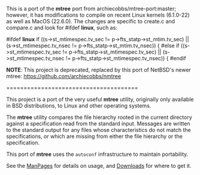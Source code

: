 This is a port of the **mtree** port from archiecobbs/mtree-port:master; however, it has modifications to compile on recent Linux kernels (6.1.0-22) as well as MacOS (22.6.0).
The changes are specific to create.c and compare.c and look for #ifdef __linux__, such as:

#ifdef __linux__
    if ((s->st_mtimespec.tv_sec != p->fts_statp->st_mtim.tv_sec) ||
        (s->st_mtimespec.tv_nsec != p->fts_statp->st_mtim.tv_nsec)) {
#else
    if ((s->st_mtimespec.tv_sec != p->fts_statp->st_mtimespec.tv_sec) ||
        (s->st_mtimespec.tv_nsec != p->fts_statp->st_mtimespec.tv_nsec)) {
#endif

**NOTE**: This project is deprecated, replaced by this port of NetBSD's newer mtree: https://github.com/archiecobbs/nmtree 

======================================

This project is a port of the very useful **mtree** utility, originally only available in BSD distributions, to Linux and other operating systems.

The **mtree** utility compares the file hierarchy rooted in the current directory against a specification read from the standard input. Messages are written to the standard output for any files whose characteristics do not match the specifications, or which are missing from either the file hierarchy or the specification.

This port of **mtree** uses the `autoconf` infrastructure to maintain portability.

See the [ManPages](https://github.com/archiecobbs/mtree-port/wiki/ManPages) for details on usage, and [Downloads](https://github.com/archiecobbs/mtree-port/wiki/Downloads) for where to get it.
